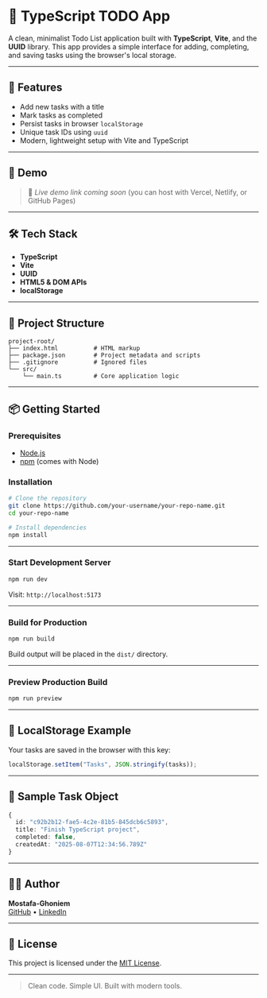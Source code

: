# 📝 TypeScript TODO App

A clean, minimalist Todo List application built with **TypeScript**, **Vite**, and the **UUID** library. This app provides a simple interface for adding, completing, and saving tasks using the browser's local storage.

---

## 🚀 Features

- Add new tasks with a title
- Mark tasks as completed
- Persist tasks in browser `localStorage`
- Unique task IDs using `uuid`
- Modern, lightweight setup with Vite and TypeScript

---

## 📸 Demo

> 📌 *Live demo link coming soon* (you can host with Vercel, Netlify, or GitHub Pages)

---

## 🛠️ Tech Stack

- **TypeScript**
- **Vite**
- **UUID**
- **HTML5 & DOM APIs**
- **localStorage**

---

## 📁 Project Structure

```
project-root/
├── index.html          # HTML markup
├── package.json        # Project metadata and scripts
├── .gitignore          # Ignored files
└── src/
    └── main.ts         # Core application logic
```

---

## 📦 Getting Started

### Prerequisites

- [Node.js](https://nodejs.org/)
- [npm](https://www.npmjs.com/) (comes with Node)

### Installation

```bash
# Clone the repository
git clone https://github.com/your-username/your-repo-name.git
cd your-repo-name

# Install dependencies
npm install
```

---

### Start Development Server

```bash
npm run dev
```

Visit: `http://localhost:5173`

---

### Build for Production

```bash
npm run build
```

Build output will be placed in the `dist/` directory.

---

### Preview Production Build

```bash
npm run preview
```

---

## 🔐 LocalStorage Example

Your tasks are saved in the browser with this key:

```ts
localStorage.setItem("Tasks", JSON.stringify(tasks));
```

---

## 🧪 Sample Task Object

```ts
{
  id: "c92b2b12-fae5-4c2e-81b5-845dcb6c5893",
  title: "Finish TypeScript project",
  completed: false,
  createdAt: "2025-08-07T12:34:56.789Z"
}
```

---

## 🧑‍💻 Author

**Mostafa-Ghoniem**  
[GitHub](https://github.com/Mostafaghoniem14) • [LinkedIn](https://www.linkedin.com/in/mostafa-ghoniem-3551aa35b)

---

## 📃 License

This project is licensed under the [MIT License](LICENSE).

---

> Clean code. Simple UI. Built with modern tools.
